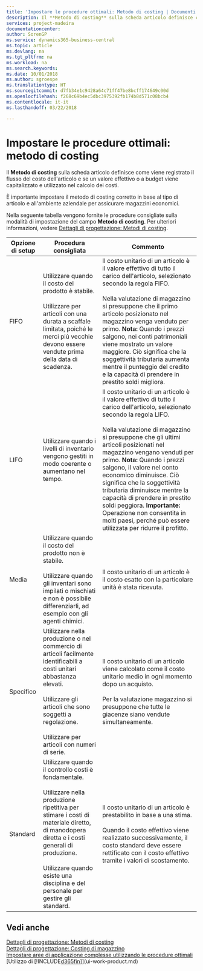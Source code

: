 ```yaml
---
title: 'Impostare le procedure ottimali: Metodo di costing | Documenti Microsoft'
description: Il **Metodo di costing** sulla scheda articolo definisce come viene registrato il flusso del costo dell'articolo e se un valore effettivo o a budget viene capitalizzato e utilizzato nel calcolo dei costi.
services: project-madeira
documentationcenter: 
author: SorenGP
ms.service: dynamics365-business-central
ms.topic: article
ms.devlang: na
ms.tgt_pltfrm: na
ms.workload: na
ms.search.keywords: 
ms.date: 10/01/2018
ms.author: sgroespe
ms.translationtype: HT
ms.sourcegitcommit: d7fb34e1c9428a64c71ff47be8bcff174649c00d
ms.openlocfilehash: f268c69b4ec5dbc3975392fb174b8d571c08bcb4
ms.contentlocale: it-it
ms.lasthandoff: 03/22/2018

---
```

# <a name="setup-best-practices-costing-method"></a>Impostare le procedure ottimali: metodo di costing
Il **Metodo di costing** sulla scheda articolo definisce come viene registrato il flusso del costo dell'articolo e se un valore effettivo o a budget viene capitalizzato e utilizzato nel calcolo dei costi.  

 È importante impostare il metodo di costing corretto in base al tipo di articolo e all'ambiente aziendale per assicurare magazzini economici.  

 Nella seguente tabella vengono fornite le procedure consigliate sulla modalità di impostazione del campo **Metodo di costing**. Per ulteriori informazioni, vedere [Dettagli di progettazione: Metodi di costing](design-details-costing-methods.md).  

|Opzione di setup|Procedura consigliata|Commento|  
|------------------|-------------------|-------------|  
|FIFO|Utilizzare quando il costo del prodotto è stabile.<br /><br /> Utilizzare per articoli con una durata a scaffale limitata, poiché le merci più vecchie devono essere vendute prima della data di scadenza.|Il costo unitario di un articolo è il valore effettivo di tutto il carico dell'articolo, selezionato secondo la regola FIFO.<br /><br /> Nella valutazione di magazzino si presuppone che il primo articolo posizionato nel magazzino venga venduto per primo. **Nota:**  Quando i prezzi salgono, nei conti patrimoniali viene mostrato un valore maggiore. Ciò significa che la soggettività tributaria aumenta mentre il punteggio del credito e la capacità di prendere in prestito soldi migliora.|  
|LIFO|Utilizzare quando i livelli di inventario vengono gestiti in modo coerente o aumentano nel tempo.|Il costo unitario di un articolo è il valore effettivo di tutto il carico dell'articolo, selezionato secondo la regola LIFO.<br /><br /> Nella valutazione di magazzino si presuppone che gli ultimi articoli posizionati nel magazzino vengano venduti per primo. **Nota:** Quando i prezzi salgono, il valore nel conto economico diminuisce. Ciò significa che la soggettività tributaria diminuisce mentre la capacità di prendere in prestito soldi peggiora. **Importante:** Operazione non consentita in molti paesi, perché può essere utilizzata per ridurre il profitto.|  
|Media|Utilizzare quando il costo del prodotto non è stabile.<br /><br /> Utilizzare quando gli inventari sono impilati o mischiati e non è possibile differenziarli, ad esempio con gli agenti chimici.|Il costo unitario di un articolo è il costo esatto con la particolare unità è stata ricevuta.|  
|Specifico|Utilizzare nella produzione o nel commercio di articoli facilmente identificabili a costi unitari abbastanza elevati.<br /><br /> Utilizzare gli articoli che sono soggetti a regolazione.<br /><br /> Utilizzare per articoli con numeri di serie.|Il costo unitario di un articolo viene calcolato come il costo unitario medio in ogni momento dopo un acquisto.<br /><br /> Per la valutazione magazzino si presuppone che tutte le giacenze siano vendute simultaneamente.|  
|Standard|Utilizzare quando il controllo costi è fondamentale.<br /><br /> Utilizzare nella produzione ripetitiva per stimare i costi di materiale diretto, di manodopera diretta e i costi generali di produzione.<br /><br /> Utilizzare quando esiste una disciplina e del personale per gestire gli standard.|Il costo unitario di un articolo è prestabilito in base a una stima.<br /><br /> Quando il costo effettivo viene realizzato successivamente, il costo standard deve essere rettificato con il costo effettivo tramite i valori di scostamento.|  

## <a name="see-also"></a>Vedi anche  
 [Dettagli di progettazione: Metodi di costing](design-details-costing-methods.md)   
 [Dettagli di progettazione: Costing di magazzino](design-details-inventory-costing.md)   
 [Impostare aree di applicazione complesse utilizzando le procedure ottimali](set-up-complex-application-areas-using-best-practices.md)  
 [Utilizzo di [!INCLUDE[d365fin](includes/d365fin_md.md)]](ui-work-product.md)

